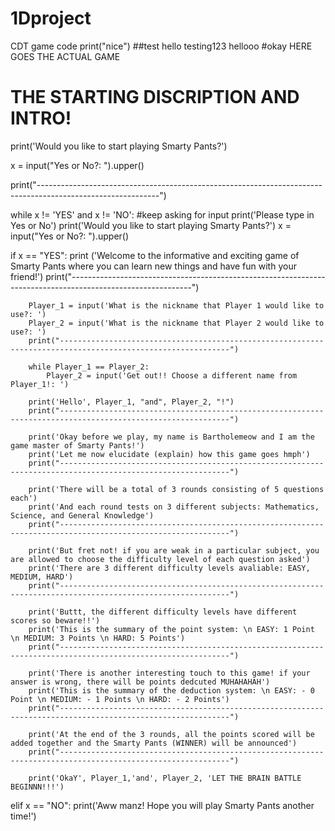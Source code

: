 # 1Dproject
CDT game code
print("nice")
##test
hello
testing123
hellooo
#okay HERE GOES THE ACTUAL GAME
# THE STARTING DISCRIPTION AND INTRO!
print('Would you like to start playing Smarty Pants?')

x = input("Yes or No?: ").upper()

print("------------------------------------------------------------------------------------------------------------")

while x != 'YES' and x != 'NO':
    #keep asking for input
    print('Please type in Yes or No')
    print('Would you like to start playing Smarty Pants?')
    x = input("Yes or No?: ").upper()
    
if x == "YES":
        print ('Welcome to the informative and exciting game of Smarty Pants where you can learn new things and have fun with your friend!')
        print("------------------------------------------------------------------------------------------------------------")
        
        Player_1 = input('What is the nickname that Player 1 would like to use?: ')
        Player_2 = input('What is the nickname that Player 2 would like to use?: ')
        print("------------------------------------------------------------------------------------------------------------")
    
        while Player_1 == Player_2:
            Player_2 = input('Get out!! Choose a different name from Player_1!: ')
            
        print('Hello', Player_1, "and", Player_2, "!")
        print("------------------------------------------------------------------------------------------------------------")
        
        print('Okay before we play, my name is Bartholemeow and I am the game master of Smarty Pants!')
        print('Let me now elucidate (explain) how this game goes hmph')
        print("------------------------------------------------------------------------------------------------------------")
        
        print('There will be a total of 3 rounds consisting of 5 questions each')
        print('And each round tests on 3 different subjects: Mathematics, Science, and General Knowledge')
        print("------------------------------------------------------------------------------------------------------------")
        
        print('But fret not! if you are weak in a particular subject, you are allowed to choose the difficulty level of each question asked')
        print('There are 3 different difficulty levels avaliable: EASY, MEDIUM, HARD')
        print("------------------------------------------------------------------------------------------------------------")
        
        print('Buttt, the different difficulty levels have different scores so beware!!')
        print('This is the summary of the point system: \n EASY: 1 Point \n MEDIUM: 3 Points \n HARD: 5 Points')
        print("------------------------------------------------------------------------------------------------------------")
        
        print('There is another interesting touch to this game! if your answer is wrong, there will be points dedcuted MUHAHAHAH')
        print('This is the summary of the deduction system: \n EASY: - 0 Point \n MEDIUM: - 1 Points \n HARD: - 2 Points')
        print("------------------------------------------------------------------------------------------------------------")
        
        print('At the end of the 3 rounds, all the points scored will be added together and the Smarty Pants (WINNER) will be announced')
        print("------------------------------------------------------------------------------------------------------------")

        print('OkaY', Player_1,'and', Player_2, 'LET THE BRAIN BATTLE BEGINNN!!!')
        
elif x == "NO":
    print('Aww manz! Hope you will play Smarty Pants another time!')
